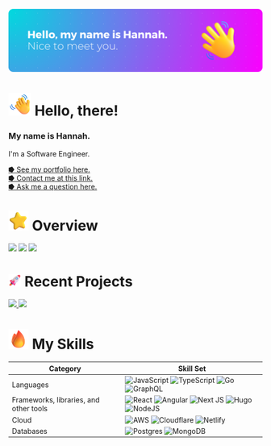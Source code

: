 <!-- Banner -->
![banner](/images/gh-banner.png)

<!-- Introduction -->
<h1>
	<img src="/images/icons/titles/Waving%20Hand.png" alt="Waving Hand" width="45" height="45" /> Hello, there!
</h1>

### My name is Hannah. 
I'm a Software Engineer.

[⭓ See my portfolio here.](https://hkoske.com)
<br>
[⭓ Contact me at this link.](https://hkoske.com/contact)
<br>
[⭓ Ask me a question here.](https://github.com/koc-he/koc-he/issues/new?assignees=koc-he&labels=question&projects=&template=question.yaml&title=%5BQuestion%5D+)


<!-- Overview -->
<h1>
	<img src="/images/icons/titles/Star.png" alt="Star" width="40" height="40" /> Overview
</h1>
<!-- Contributions -->
<img width=515 src="https://grs.hkoske.com/?username=koc-he&count_private=true&include_all_commits=true&bg_color=45,00DBDE,FC00FF&title_color=ffffff&text_color=ffffff&border_radius=10&show_icons=true&icon_color=ffffff&hide_border=true&disable_animations=true" />
<!-- Streak -->
<img width=518 src="https://streak-stats.demolab.com/?user=koc-he&theme=modern-lilac2&border_radius=10&background=000000&disable_animations=true" />
<!-- Languages -->
<img src="https://grs.hkoske.com/top-langs?username=koc-he&layout=donut&theme=midnight-purple&border_radius=10&hide_border=true&disable_animations=true" />

<!-- Projects -->
<h1>
	<img src="/images/icons/titles/Rocket.png" alt="Rocket" width="25" height="25" /> Recent Projects
</h1>
<a href="https://github.com/koc-he/share">
  <img src="https://grs.hkoske.com/pin?username=koc-he&repo=share&bg_color=45,00DBDE,FC00FF&title_color=ffffff&text_color=ffffff&border_radius=10&show_icons=true&icon_color=ffffff&hide_border=true" />
</a>
<a href="https://github.com/koc-he/code-block-annotation">
	<img src="https://grs.hkoske.com/pin?username=koc-he&repo=code-block-annotation&bg_color=45,00DBDE,FC00FF&title_color=ffffff&text_color=ffffff&border_radius=10&show_icons=true&icon_color=ffffff&hide_border=true" />
</a>

<!-- Skills -->
<h1><img src="/images/icons/titles/Fire.png" alt="Fire" width="40" height="40" /> My Skills</h1>

| Category | Skill Set |
| ----- | ----- |
|Languages | ![JavaScript](https://img.shields.io/badge/javascript-%23323330.svg?style=for-the-badge&logo=javascript&logoColor=%23F7DF1E)  ![TypeScript](https://img.shields.io/badge/typescript-%23007ACC.svg?style=for-the-badge&logo=typescript&logoColor=white)  ![Go](https://img.shields.io/badge/go-%2300ADD8.svg?style=for-the-badge&logo=go&logoColor=white) ![GraphQL](https://img.shields.io/badge/-GraphQL-E10098?style=for-the-badge&logo=graphql&logoColor=white) |
|Frameworks, libraries, and other tools | ![React](https://img.shields.io/badge/react-%2320232a.svg?style=for-the-badge&logo=react&logoColor=%2361DAFB)  ![Angular](https://img.shields.io/badge/angular-%23DD0031.svg?style=for-the-badge&logo=angular&logoColor=white)  ![Next JS](https://img.shields.io/badge/Next-black?style=for-the-badge&logo=next.js&logoColor=white)  ![Hugo](https://img.shields.io/badge/Hugo-black.svg?style=for-the-badge&logo=Hugo)  ![NodeJS](https://img.shields.io/badge/node.js-6DA55F?style=for-the-badge&logo=node.js&logoColor=white)|
|Cloud | ![AWS](https://img.shields.io/badge/AWS-%23FF9900.svg?style=for-the-badge&logo=amazon-aws&logoColor=white)  ![Cloudflare](https://img.shields.io/badge/Cloudflare-F38020?style=for-the-badge&logo=Cloudflare&logoColor=white)  ![Netlify](https://img.shields.io/badge/netlify-%23000000.svg?style=for-the-badge&logo=netlify&logoColor=#00C7B7) |
|Databases | ![Postgres](https://img.shields.io/badge/postgres-%23316192.svg?style=for-the-badge&logo=postgresql&logoColor=white)  ![MongoDB](https://img.shields.io/badge/MongoDB-%234ea94b.svg?style=for-the-badge&logo=mongodb&logoColor=white)|

